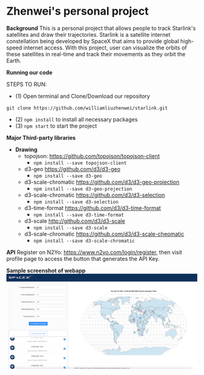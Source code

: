 # Zhenwei's personal project

**Background**
This is a personal project that allows people to track Starlink's satellites and draw their trajectories. Starlink is a satellite internet constellation being developed by SpaceX that aims to provide global high-speed internet access. With this project, user can visualize the orbits of these satellites in real-time and track their movements as they orbit the Earth.

**Running our code**

STEPS TO RUN:
- (1) Open terminal and Clone/Download our repository 
```
git clone https://github.com/williamliuzhenwei/starlink.git
```
- (2) ```npm install```  to install all necessary packages
- (3) ```npm start``` to start the project


**Major Third-party libraries**
- **Drawing**
  - topojson: https://github.com/topojson/topojson-client
    - ```npm install --save topojson-client```
  - d3-geo https://github.com/d3/d3-geo
    - ```npm install --save d3-geo```
  - d3-scale-chromatic https://github.com/d3/d3-geo-projection
    - ```npm install --save d3-geo-projection```
  - d3-scale-chromatic https://github.com/d3/d3-selection
    - ```npm install --save d3-selection```
  - d3-time-format https://github.com/d3/d3-time-format
    - ```npm install --save d3-time-format```
  - d3-scale http://github.com/d3/d3-scale
    - ```npm install --save d3-scale```
  - d3-scale-chromatic https://github.com/d3/d3-scale-cheomatic
    - ```npm install --save d3-scale-chromatic```
  
**API**
Register on N2Yo: https://www.n2yo.com/login/register, then visit profile page to access the button that generates the API Key.

**Sample screenshot of webapp**
<img src="https://github.com/williamliuzhenwei/starlink/blob/main/public/screenshot.png" width="500">
